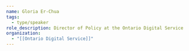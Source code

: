 ```yaml
---
name: Gloria Er-Chua
tags:
  - type/speaker
role_description: Director of Policy at the Ontario Digital Service
organization:
  - "[[Ontario Digital Service]]"
---
```


